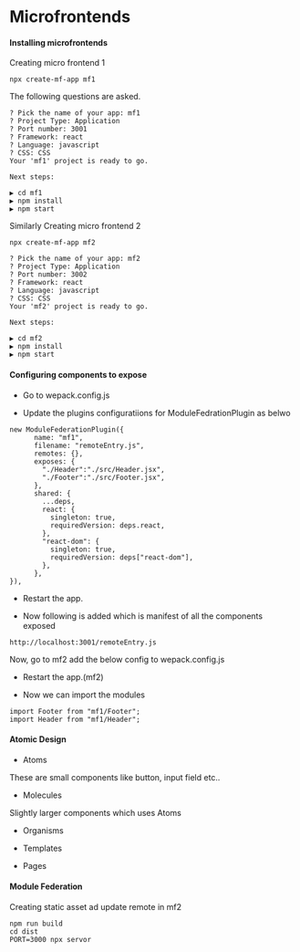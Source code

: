 
# Microfrontends


#### Installing microfrontends

Creating micro frontend 1

```
npx create-mf-app mf1
```
The following questions are asked.

```
? Pick the name of your app: mf1
? Project Type: Application
? Port number: 3001
? Framework: react
? Language: javascript
? CSS: CSS
Your 'mf1' project is ready to go.

Next steps:

▶️ cd mf1
▶️ npm install
▶️ npm start
```

Similarly Creating micro frontend 2

```
npx create-mf-app mf2
```

```
? Pick the name of your app: mf2
? Project Type: Application
? Port number: 3002
? Framework: react
? Language: javascript
? CSS: CSS
Your 'mf2' project is ready to go.

Next steps:

▶️ cd mf2
▶️ npm install
▶️ npm start

```

#### Configuring components to expose 

* Go to wepack.config.js

* Update the plugins configuratiions for ModuleFedrationPlugin as belwo

```
new ModuleFederationPlugin({
      name: "mf1",
      filename: "remoteEntry.js",
      remotes: {},
      exposes: {
        "./Header":"./src/Header.jsx",
        "./Footer":"./src/Footer.jsx",
      },
      shared: {
        ...deps,
        react: {
          singleton: true,
          requiredVersion: deps.react,
        },
        "react-dom": {
          singleton: true,
          requiredVersion: deps["react-dom"],
        },
      },
}),

```
* Restart the app.

* Now following is added which is manifest of all the components exposed

```
http://localhost:3001/remoteEntry.js
```

Now, go to mf2 add the below config to wepack.config.js

* Restart the app.(mf2)


* Now we can import the modules

```
import Footer from "mf1/Footer";
import Header from "mf1/Header";
```

#### Atomic Design

* Atoms

These are small components like button, input field etc..

* Molecules

Slightly larger components which uses Atoms

* Organisms

* Templates

* Pages

#### Module Federation


Creating static asset ad update remote in mf2
```
npm run build
cd dist
PORT=3000 npx servor
```